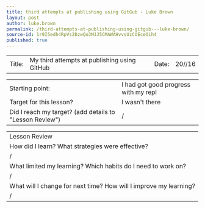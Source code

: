 ```yaml
---
title: third attempts at publishing using GitGub - Luke Brown
layout: post
author: luke.brown
permalink: /third-attempts-at-publishing-using-gitgub---luke-brown/
source-id: 1r9I5edh4RpVs2DzwQo3MJJ5CMAWAHvvsUzCOEceOih4
published: true
---
```

<table>
  <tr>
    <td>Title:  </td>
    <td>My third attempts at publishing using GitHub  </td>
    <td> Date:  </td>
    <td>20//16</td>
  </tr>
</table>


<table>
  <tr>
    <td>Starting point:</td>
    <td>I had got good progress with my repl</td>
  </tr>
  <tr>
    <td>Target for this lesson?</td>
    <td>I wasn't there </td>
  </tr>
  <tr>
    <td>Did I reach my target? 
(add details to "Lesson Review")</td>
    <td>/</td>
  </tr>
</table>


<table>
  <tr>
    <td>Lesson Review</td>
  </tr>
  <tr>
    <td>How did I learn? What strategies were effective? </td>
  </tr>
  <tr>
    <td>/</td>
  </tr>
  <tr>
    <td>What limited my learning? Which habits do I need to work on? </td>
  </tr>
  <tr>
    <td>/</td>
  </tr>
  <tr>
    <td>What will I change for next time? How will I improve my learning?</td>
  </tr>
  <tr>
    <td>/</td>
  </tr>
</table>


